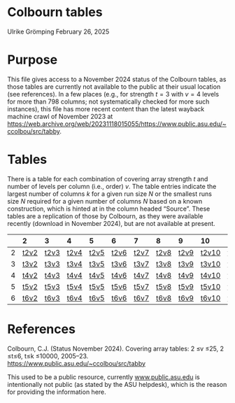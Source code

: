 Colbourn tables
================
Ulrike Grömping
February 26, 2025

# Purpose

This file gives access to a November 2024 status of the Colbourn tables,
as those tables are currently not available to the public at their usual
location (see references). In a few places (e.g., for strength $t=3$
with $v=4$ levels for more than 798 columns; not systematically checked
for more such instances), this file has more recent content than the
latest wayback machine crawl of November 2023 at
<https://web.archive.org/web/20231118015055/https://www.public.asu.edu/~ccolbou/src/tabby>.

# Tables

There is a table for each combination of covering array strength *t* and
number of levels per column (i.e., order) *v*. The table entries
indicate the largest number of columns *k* for a given run size *N* or
the smallest runs size *N* required for a given number of columns *N*
based on a known construction, which is hinted at in the column headed
“Source”. These tables are a replication of those by Colbourn, as they
were available recently (download in November 2024), but are not
available at present.

|  | 2 | 3 | 4 | 5 | 6 | 7 | 8 | 9 | 10 | 11 | 12 | 13 | 14 | 15 | 16 | 17 | 18 | 19 | 20 | 21 | 22 | 23 | 24 | 25 |
|:---|:---|:---|:---|:---|:---|:---|:---|:---|:---|:---|:---|:---|:---|:---|:---|:---|:---|:---|:---|:---|:---|:---|:---|:---|
| 2 | <a href='https://www.data2intelligence.de/ColbournTables/t2v2.html'>t2v2</a> | <a href='https://www.data2intelligence.de/ColbournTables/t2v3.html'>t2v3</a> | <a href='https://www.data2intelligence.de/ColbournTables/t2v4.html'>t2v4</a> | <a href='https://www.data2intelligence.de/ColbournTables/t2v5.html'>t2v5</a> | <a href='https://www.data2intelligence.de/ColbournTables/t2v6.html'>t2v6</a> | <a href='https://www.data2intelligence.de/ColbournTables/t2v7.html'>t2v7</a> | <a href='https://www.data2intelligence.de/ColbournTables/t2v8.html'>t2v8</a> | <a href='https://www.data2intelligence.de/ColbournTables/t2v9.html'>t2v9</a> | <a href='https://www.data2intelligence.de/ColbournTables/t2v10.html'>t2v10</a> | <a href='https://www.data2intelligence.de/ColbournTables/t2v11.html'>t2v11</a> | <a href='https://www.data2intelligence.de/ColbournTables/t2v12.html'>t2v12</a> | <a href='https://www.data2intelligence.de/ColbournTables/t2v13.html'>t2v13</a> | <a href='https://www.data2intelligence.de/ColbournTables/t2v14.html'>t2v14</a> | <a href='https://www.data2intelligence.de/ColbournTables/t2v15.html'>t2v15</a> | <a href='https://www.data2intelligence.de/ColbournTables/t2v16.html'>t2v16</a> | <a href='https://www.data2intelligence.de/ColbournTables/t2v17.html'>t2v17</a> | <a href='https://www.data2intelligence.de/ColbournTables/t2v18.html'>t2v18</a> | <a href='https://www.data2intelligence.de/ColbournTables/t2v19.html'>t2v19</a> | <a href='https://www.data2intelligence.de/ColbournTables/t2v20.html'>t2v20</a> | <a href='https://www.data2intelligence.de/ColbournTables/t2v21.html'>t2v21</a> | <a href='https://www.data2intelligence.de/ColbournTables/t2v22.html'>t2v22</a> | <a href='https://www.data2intelligence.de/ColbournTables/t2v23.html'>t2v23</a> | <a href='https://www.data2intelligence.de/ColbournTables/t2v24.html'>t2v24</a> | <a href='https://www.data2intelligence.de/ColbournTables/t2v25.html'>t2v25</a> |
| 3 | <a href='https://www.data2intelligence.de/ColbournTables/t3v2.html'>t3v2</a> | <a href='https://www.data2intelligence.de/ColbournTables/t3v3.html'>t3v3</a> | <a href='https://www.data2intelligence.de/ColbournTables/t3v4.html'>t3v4</a> | <a href='https://www.data2intelligence.de/ColbournTables/t3v5.html'>t3v5</a> | <a href='https://www.data2intelligence.de/ColbournTables/t3v6.html'>t3v6</a> | <a href='https://www.data2intelligence.de/ColbournTables/t3v7.html'>t3v7</a> | <a href='https://www.data2intelligence.de/ColbournTables/t3v8.html'>t3v8</a> | <a href='https://www.data2intelligence.de/ColbournTables/t3v9.html'>t3v9</a> | <a href='https://www.data2intelligence.de/ColbournTables/t3v10.html'>t3v10</a> | <a href='https://www.data2intelligence.de/ColbournTables/t3v11.html'>t3v11</a> | <a href='https://www.data2intelligence.de/ColbournTables/t3v12.html'>t3v12</a> | <a href='https://www.data2intelligence.de/ColbournTables/t3v13.html'>t3v13</a> | <a href='https://www.data2intelligence.de/ColbournTables/t3v14.html'>t3v14</a> | <a href='https://www.data2intelligence.de/ColbournTables/t3v15.html'>t3v15</a> | <a href='https://www.data2intelligence.de/ColbournTables/t3v16.html'>t3v16</a> | <a href='https://www.data2intelligence.de/ColbournTables/t3v17.html'>t3v17</a> | <a href='https://www.data2intelligence.de/ColbournTables/t3v18.html'>t3v18</a> | <a href='https://www.data2intelligence.de/ColbournTables/t3v19.html'>t3v19</a> | <a href='https://www.data2intelligence.de/ColbournTables/t3v20.html'>t3v20</a> | <a href='https://www.data2intelligence.de/ColbournTables/t3v21.html'>t3v21</a> | <a href='https://www.data2intelligence.de/ColbournTables/t3v22.html'>t3v22</a> | <a href='https://www.data2intelligence.de/ColbournTables/t3v23.html'>t3v23</a> | <a href='https://www.data2intelligence.de/ColbournTables/t3v24.html'>t3v24</a> | <a href='https://www.data2intelligence.de/ColbournTables/t3v25.html'>t3v25</a> |
| 4 | <a href='https://www.data2intelligence.de/ColbournTables/t4v2.html'>t4v2</a> | <a href='https://www.data2intelligence.de/ColbournTables/t4v3.html'>t4v3</a> | <a href='https://www.data2intelligence.de/ColbournTables/t4v4.html'>t4v4</a> | <a href='https://www.data2intelligence.de/ColbournTables/t4v5.html'>t4v5</a> | <a href='https://www.data2intelligence.de/ColbournTables/t4v6.html'>t4v6</a> | <a href='https://www.data2intelligence.de/ColbournTables/t4v7.html'>t4v7</a> | <a href='https://www.data2intelligence.de/ColbournTables/t4v8.html'>t4v8</a> | <a href='https://www.data2intelligence.de/ColbournTables/t4v9.html'>t4v9</a> | <a href='https://www.data2intelligence.de/ColbournTables/t4v10.html'>t4v10</a> | <a href='https://www.data2intelligence.de/ColbournTables/t4v11.html'>t4v11</a> | <a href='https://www.data2intelligence.de/ColbournTables/t4v12.html'>t4v12</a> | <a href='https://www.data2intelligence.de/ColbournTables/t4v13.html'>t4v13</a> | <a href='https://www.data2intelligence.de/ColbournTables/t4v14.html'>t4v14</a> | <a href='https://www.data2intelligence.de/ColbournTables/t4v15.html'>t4v15</a> | <a href='https://www.data2intelligence.de/ColbournTables/t4v16.html'>t4v16</a> | <a href='https://www.data2intelligence.de/ColbournTables/t4v17.html'>t4v17</a> | <a href='https://www.data2intelligence.de/ColbournTables/t4v18.html'>t4v18</a> | <a href='https://www.data2intelligence.de/ColbournTables/t4v19.html'>t4v19</a> | <a href='https://www.data2intelligence.de/ColbournTables/t4v20.html'>t4v20</a> | <a href='https://www.data2intelligence.de/ColbournTables/t4v21.html'>t4v21</a> | <a href='https://www.data2intelligence.de/ColbournTables/t4v22.html'>t4v22</a> | <a href='https://www.data2intelligence.de/ColbournTables/t4v23.html'>t4v23</a> | <a href='https://www.data2intelligence.de/ColbournTables/t4v24.html'>t4v24</a> | <a href='https://www.data2intelligence.de/ColbournTables/t4v25.html'>t4v25</a> |
| 5 | <a href='https://www.data2intelligence.de/ColbournTables/t5v2.html'>t5v2</a> | <a href='https://www.data2intelligence.de/ColbournTables/t5v3.html'>t5v3</a> | <a href='https://www.data2intelligence.de/ColbournTables/t5v4.html'>t5v4</a> | <a href='https://www.data2intelligence.de/ColbournTables/t5v5.html'>t5v5</a> | <a href='https://www.data2intelligence.de/ColbournTables/t5v6.html'>t5v6</a> | <a href='https://www.data2intelligence.de/ColbournTables/t5v7.html'>t5v7</a> | <a href='https://www.data2intelligence.de/ColbournTables/t5v8.html'>t5v8</a> | <a href='https://www.data2intelligence.de/ColbournTables/t5v9.html'>t5v9</a> | <a href='https://www.data2intelligence.de/ColbournTables/t5v10.html'>t5v10</a> | <a href='https://www.data2intelligence.de/ColbournTables/t5v11.html'>t5v11</a> | <a href='https://www.data2intelligence.de/ColbournTables/t5v12.html'>t5v12</a> | <a href='https://www.data2intelligence.de/ColbournTables/t5v13.html'>t5v13</a> | <a href='https://www.data2intelligence.de/ColbournTables/t5v14.html'>t5v14</a> | <a href='https://www.data2intelligence.de/ColbournTables/t5v15.html'>t5v15</a> | <a href='https://www.data2intelligence.de/ColbournTables/t5v16.html'>t5v16</a> | <a href='https://www.data2intelligence.de/ColbournTables/t5v17.html'>t5v17</a> | <a href='https://www.data2intelligence.de/ColbournTables/t5v18.html'>t5v18</a> | <a href='https://www.data2intelligence.de/ColbournTables/t5v19.html'>t5v19</a> | <a href='https://www.data2intelligence.de/ColbournTables/t5v20.html'>t5v20</a> | <a href='https://www.data2intelligence.de/ColbournTables/t5v21.html'>t5v21</a> | <a href='https://www.data2intelligence.de/ColbournTables/t5v22.html'>t5v22</a> | <a href='https://www.data2intelligence.de/ColbournTables/t5v23.html'>t5v23</a> | <a href='https://www.data2intelligence.de/ColbournTables/t5v24.html'>t5v24</a> | <a href='https://www.data2intelligence.de/ColbournTables/t5v25.html'>t5v25</a> |
| 6 | <a href='https://www.data2intelligence.de/ColbournTables/t6v2.html'>t6v2</a> | <a href='https://www.data2intelligence.de/ColbournTables/t6v3.html'>t6v3</a> | <a href='https://www.data2intelligence.de/ColbournTables/t6v4.html'>t6v4</a> | <a href='https://www.data2intelligence.de/ColbournTables/t6v5.html'>t6v5</a> | <a href='https://www.data2intelligence.de/ColbournTables/t6v6.html'>t6v6</a> | <a href='https://www.data2intelligence.de/ColbournTables/t6v7.html'>t6v7</a> | <a href='https://www.data2intelligence.de/ColbournTables/t6v8.html'>t6v8</a> | <a href='https://www.data2intelligence.de/ColbournTables/t6v9.html'>t6v9</a> | <a href='https://www.data2intelligence.de/ColbournTables/t6v10.html'>t6v10</a> | <a href='https://www.data2intelligence.de/ColbournTables/t6v11.html'>t6v11</a> | <a href='https://www.data2intelligence.de/ColbournTables/t6v12.html'>t6v12</a> | <a href='https://www.data2intelligence.de/ColbournTables/t6v13.html'>t6v13</a> | <a href='https://www.data2intelligence.de/ColbournTables/t6v14.html'>t6v14</a> | <a href='https://www.data2intelligence.de/ColbournTables/t6v15.html'>t6v15</a> | <a href='https://www.data2intelligence.de/ColbournTables/t6v16.html'>t6v16</a> | <a href='https://www.data2intelligence.de/ColbournTables/t6v17.html'>t6v17</a> | <a href='https://www.data2intelligence.de/ColbournTables/t6v18.html'>t6v18</a> | <a href='https://www.data2intelligence.de/ColbournTables/t6v19.html'>t6v19</a> | <a href='https://www.data2intelligence.de/ColbournTables/t6v20.html'>t6v20</a> | <a href='https://www.data2intelligence.de/ColbournTables/t6v21.html'>t6v21</a> | <a href='https://www.data2intelligence.de/ColbournTables/t6v22.html'>t6v22</a> | <a href='https://www.data2intelligence.de/ColbournTables/t6v23.html'>t6v23</a> | <a href='https://www.data2intelligence.de/ColbournTables/t6v24.html'>t6v24</a> | <a href='https://www.data2intelligence.de/ColbournTables/t6v25.html'>t6v25</a> |

# References

Colbourn, C.J. (Status November 2024). Covering array tables: 2 ≤v ≤25,
2 ≤t≤6, t≤k ≤10000, 2005–23.
<https://www.public.asu.edu/~ccolbou/src/tabby>

This used to be a public resource, currently www.public.asu.edu is
intentionally not public (as stated by the ASU helpdesk), which is the
reason for providing the information here.
